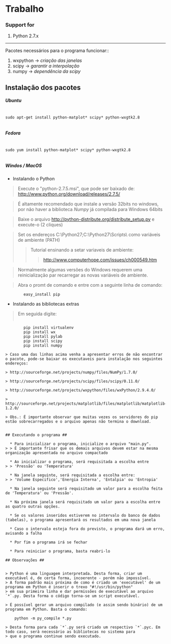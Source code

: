 # Trabalho #

### Support for ###

  1. Python 2.7.x


---


Pacotes necessários para o programa funcionar::

  1. wxpython	->	_criação das janelas_
  1. scipy		->	_garantir a interpolação_
  1. numpy		->	_dependência da scipy_

## Instalação dos pacotes ##

##### Ubuntu #####
```bash

```
	sudo apt-get install python-matplot* scipy* python-wxgtk2.8
```
```
##### Fedora #####
```bash

```
	sudo yum install python-matplot* scipy* python-wxgtk2.8
```
```
##### Windos / MacOS #####

  * Instalando o Python

> Execute o "python-2.7.5.msi", que pode ser baixado de: http://www.python.org/download/releases/2.7.5/

> É altamente recomendado que instale a versão 32bits no windows, por não haver a biblioteca _Numpy_ já compilada para Windows 64bits

> Baixe o arquivo http://python-distribute.org/distribute_setup.py e execute-o (2 cliques)

> Set os endereços C:\Python27\;C:\Python27\Scripts\ como variáveis de ambiente (PATH)
> > Tutorial ensinando a setar variaveis de ambiente:
> > > http://www.computerhope.com/issues/ch000549.htm


> Normalmente algumas versões do Windows requerem uma reinicialização par recarregar as novas variáveis de ambiente.

> Abra o promt de comando e entre com a seguinte linha de comando:
```
		easy_install pip
```
  * Instalando as bibliotecas extras

> Em seguida digite:
> ```bash

```
		pip install virtualenv
		pip install wx
		pip install pylab
		pip install scipy
		pip install numpy
```
```
> Caso uma das linhas acima venha a apresentar erros de não encontrar o pacote, pode-se baixar os executaveis para instalação nos seguintes endereços:

> http://sourceforge.net/projects/numpy/files/NumPy/1.7.0/

> http://sourceforge.net/projects/scipy/files/scipy/0.11.0/

> http://sourceforge.net/projects/wxpython/files/wxPython/2.9.4.0/

> http://sourceforge.net/projects/matplotlib/files/matplotlib/matplotlib-1.2.0/

> Obs.: É importante observar que muitas vezes os servidores do pip estão sobrecarregados e o arquivo apenas não termina o download.


## Executando o programa ##

  * Para inicializar o programa, inicialize o arquivo "main.py".
> > É importante frisar que os demais arquivos devem estar na mesma organização apresentada no arquivo compactado

  * Ao inicializar o programa, será requisitada a escolha entre
> > 'Pressão' ou 'Temperatura'

  * Na janela seguinte, será requisitada a escolha entre:
> > 'Volume Especifico','Energia Interna', 'Entalpia' ou 'Entropia'

  * Na janela seguinte será requisitado um valor para a escolha feita de 'Temperatura' ou 'Pressão'.

  * Na próxima janela será requisitado um valor para a escolha entre as quatro outras opções.

  * Se os valores inseridos estiverem no intervalo do banco de dados (tabelas), o programa apresentará os resultados em uma nova janela

  * Caso o intervalo esteja fora do previsto, o programa dará um erro, avisando a falha

  * Por fim o programa irá se fechar

  * Para reiniciar o programa, basta reabri-lo

## Observações ##


> Python é uma linguagem interpretada. Desta forma, criar um executável é, de certa forma, incoerente - porém não impossível.
> A forma padrão mais próxima de como é criado um 'executável' de um programa em Python é inserir o trexo "#!/usr/bin/python"
> em sua primeira linha e dar permissões de executável ao arquivo `*`.py. Desta forma o código torna-se um script executável.

> É possível gerar um arquivo compilado (e assim sendo binário) de um programa em Python. Basta o comando:
```
		python -m py_compile *.py
```
> Desta forma para cada `*`.py será criado um respectivo `*`.pyc. Em todo caso, será necessário as bibliotecas no sistema para
> que o programa continue sendo executado.